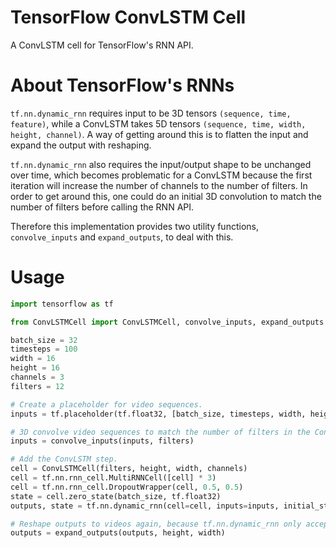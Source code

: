 # TensorFlow ConvLSTM Cell
A ConvLSTM cell for TensorFlow's RNN API. 

# About TensorFlow's RNNs
`tf.nn.dynamic_rnn` requires input to be 3D tensors `(sequence, time, feature)`, while a ConvLSTM takes 5D tensors `(sequence, time, width, height, channel)`. A way of getting around this is to flatten the input and expand the output with reshaping. 

`tf.nn.dynamic_rnn` also requires the input/output shape to be unchanged over time, which becomes problematic for a ConvLSTM because the first iteration will increase the number of channels to the number of filters. In order to get around this, one could do an initial 3D convolution to match the number of filters before calling the RNN API.

Therefore this implementation provides two utility functions, `convolve_inputs` and `expand_outputs`, to deal with this.

# Usage
```py
import tensorflow as tf

from ConvLSTMCell import ConvLSTMCell, convolve_inputs, expand_outputs

batch_size = 32
timesteps = 100
width = 16
height = 16
channels = 3
filters = 12

# Create a placeholder for video sequences.
inputs = tf.placeholder(tf.float32, [batch_size, timesteps, width, height, channels])

# 3D convolve video sequences to match the number of filters in the ConvLSTM.
inputs = convolve_inputs(inputs, filters)

# Add the ConvLSTM step.
cell = ConvLSTMCell(filters, height, width, channels)
cell = tf.nn.rnn_cell.MultiRNNCell([cell] * 3)
cell = tf.nn.rnn_cell.DropoutWrapper(cell, 0.5, 0.5)
state = cell.zero_state(batch_size, tf.float32)
outputs, state = tf.nn.dynamic_rnn(cell=cell, inputs=inputs, initial_state=state)

# Reshape outputs to videos again, because tf.nn.dynamic_rnn only accepts 3D input.
outputs = expand_outputs(outputs, height, width)
```
